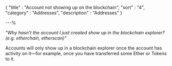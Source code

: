 {
"title"       : "Account not showing up on the blockchain",
"sort"        : "4",
"category"    : "Addresses",
"description" : "Addresses"
}

---%


*"Why hasn't the account I just created show up in the blockchain explorer? (e.g. etherchain, etherscan)"*

Accounts will only show up in a blockchain explorer once the account has activity on it&mdash;for example, once you have transferred some Ether or Tokens to it.
